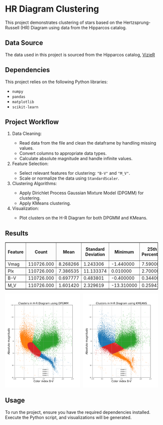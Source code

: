 <h1>HR Diagram Clustering</h1>

<p>This project demonstrates clustering of stars based on the Hertzsprung-Russell (HR) Diagram using data from the Hipparcos catalog.</p>

<h2>Data Source</h2>

<p>The data used in this project is sourced from the Hipparcos catalog, <a href="https://vizier.cds.unistra.fr/viz-bin/VizieR-3?-source=I/239/hip_main">VizieR</a></p>

<h2>Dependencies</h2>

<p>This project relies on the following Python libraries:</p>

<ul>
    <li><code>numpy</code></li>
    <li><code>pandas</code></li>
    <li><code>matplotlib</code></li>
    <li><code>scikit-learn</code></li>
</ul>

<h2>Project Workflow</h2>

<ol>
    <li>Data Cleaning:</li>
    <ul>
        <li>Read data from the file and clean the dataframe by handling missing values.</li>
        <li>Convert columns to appropriate data types.</li>
        <li>Calculate absolute magnitude and handle infinite values.</li>
    </ul>
    <li>Feature Selection:</li>
    <ul>
        <li>Select relevant features for clustering: <code>"B-V"</code> and <code>"M_V"</code>.</li>
        <li>Scale or normalize the data using <code>StandardScaler</code>.</li>
    </ul>
    <li>Clustering Algorithms:</li>
    <ul>
        <li>Apply Dirichlet Process Gaussian Mixture Model (DPGMM) for clustering.</li>
        <li>Apply KMeans clustering.</li>
    </ul>
    <li>Visualization:</li>
    <ul>
        <li>Plot clusters on the H-R Diagram for both DPGMM and KMeans.</li>
    </ul>
</ol>

<h2>Results</h2>

<table border="1">
    <tr>
        <th>Feature</th>
        <th>Count</th>
        <th>Mean</th>
        <th>Standard Deviation</th>
        <th>Minimum</th>
        <th>25th Percentile</th>
        <th>50th Percentile (Median)</th>
        <th>75th Percentile</th>
        <th>Maximum</th>
    </tr>
    <tr>
        <td>Vmag</td>
        <td>110726.000</td>
        <td>8.268266</td>
        <td>1.243306</td>
        <td>-1.440000</td>
        <td>7.590000</td>
        <td>8.380000</td>
        <td>9.050000</td>
        <td>13.110000</td>
    </tr>
    <tr>
        <td>Plx</td>
        <td>110726.000</td>
        <td>7.386535</td>
        <td>11.133374</td>
        <td>0.010000</td>
        <td>2.700000</td>
        <td>4.740000</td>
        <td>8.460000</td>
        <td>772.330000</td>
    </tr>
    <tr>
        <td>B-V</td>
        <td>110726.000</td>
        <td>0.697777</td>
        <td>0.483801</td>
        <td>-0.400000</td>
        <td>0.344000</td>
        <td>0.602000</td>
        <td>1.068000</td>
        <td>5.460000</td>
    </tr>
    <tr>
        <td>M_V</td>
        <td>110726.000</td>
        <td>1.601420</td>
        <td>2.329619</td>
        <td>-13.310000</td>
        <td>0.259416</td>
        <td>1.505791</td>
        <td>3.051987</td>
        <td>15.449015</td>
    </tr>
</table>

<div style="display: flex; justify-content: space-between;">

<img src="img/hr_dpgmm.png" alt="Original Data" style="width: 49%;">
<img src="img/hr_kmeans.png" alt="Predicted Data" style="width: 49%;">

</div>

<h2>Usage</h2>

<p>To run the project, ensure you have the required dependencies installed. Execute the Python script, and visualizations will be generated.</p>
